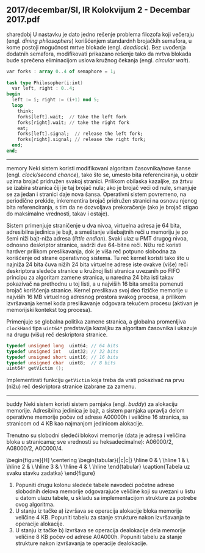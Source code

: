 2017/decembar/SI, IR Kolokvijum 2 - Decembar 2017.pdf
--------------------------------------------------------------------------------
sharedobj
U nastavku je dato jedno rešenje problema filozofa koji večeraju (engl. *dining philosophers*) korišćenjem standardnh brojačkih semafora, u kome postoji mogućnost mrtve blokade (engl. *deadlock*). Bez uvođenja dodatnih semafora, modifikovati prikazano rešenje tako da mrtva blokada bude sprečena eliminacijom uslova kružnog čekanja (engl. *circular wait*). 
```ada
var forks : array 0..4 of semaphore = 1; 
 
task type Philosopher(i:int) 
  var left, right : 0..4; 
begin 
  left := i; right := (i+1) mod 5; 
  loop 
    think; 
    forks[left].wait;  // take the left fork 
    forks[right].wait; // take the right fork 
    eat; 
    forks[left].signal;  // release the left fork; 
    forks[right].signal; // release the right fork; 
  end; 
end; 
``` 

--------------------------------------------------------------------------------
memory
Neki sistem koristi modifikovani algoritam časovnika/nove šanse (engl. *clock/second chance*), tako  što  se,  umesto  bita  referenciranja,  u  obzir  uzima  brojač  pridružen  svakoj  stranici. Prilikom obilaska kazaljke, za žrtvu se izabira stranica čiji je taj brojač nula; ako je brojač veći od  nule,  smanjuje  se  za  jedan  i  stranici  daje  nova  šansa.  Operativni  sistem  povremeno,  na  periodične  prekide,  inkrementira  brojač  pridružen  stranici  na  osnovu  njenog  bita referenciranja,  s  tim  da  ne  dozvoljava  prekoračenje  (ako  je  brojač  stigao  do  maksimalne vrednosti, takav i ostaje). 

Sistem primenjuje straničenje u dva nivoa, virtuelna adresa je 64 bita, adresibilna jedinica je bajt, a smeštanje višebajtnih reči u memoriju je po šemi niži bajt-niža  adresa  (*little endian*). Svaki ulaz  u  PMT  drugog  nivoa,  odnosno  deskriptor  stranice,  sadrži  dve  64-bitne reči. Nižu reč koristi hardver prilikom preslikavanja, dok je viša reč potpuno slobodna za korišćenje od strane operativnog sistema. Tu reč kernel koristi tako što u najniža 24 bita čuva nižih 24 bita virtuelne adrese iste ovakve (više) reči deskriptora sledeće stranice u kružnoj listi stranica uvezanih  po  FIFO  principu  za  algoritam  zamene  stranica,  u  naredna  24  bita  isti  takav  pokazivač na prethodnu u toj listi, a u najviših 16 bita smešta pomenuti brojač korišćenja stranice. Kernel preslikava svoj deo fizičke memorije u najviših 16 MB virtuelnog adresnog prostora svakog procesa, a prilikom izvršavanja kernel koda preslikavanje odgovara tekućem procesu (aktivan je memorijski kontekst tog procesa). 

Primenjuje  se  globalna  politika  zamene  stranica,  a  globalna  promenljiva  `clockHand`  tipa `uint64*` predstavlja kazaljku za algoritam časovnika i ukazuje na drugu (višu) reč deskriptora stranice.
```cpp
typedef unsigned long  uint64; // 64 bits 
typedef unsigned int   uint32; // 32 bits 
typedef unsigned short uint16; // 16 bits 
typedef unsigned char  uint8;  // 8 bits 
uint64* getVictim ();
```
Implementirati   funkciju   `getVictim` koja  treba  da  vrati  pokazivač  na  prvu  (nižu)  reč deskriptora stranice izabrane za zamenu. 

--------------------------------------------------------------------------------
buddy
Neki sistem koristi sistem parnjaka (engl. *buddy*) za alokaciju memorije. Adresibilna jedinica je bajt, a sistem parnjaka upravlja delom operativne memorije počev od adrese A00000h i veličine 16 stranica, sa stranicom od 4 KB kao najmanjom jedinicom alokacije. 

Trenutno su slobodni sledeći blokovi memorije (data je adresa i veličina bloka u stranicama; sve vrednosti su heksadecimalne): A06000/2, A08000/2, A0C000/4.

\begin{figure}[H]
\centering
\begin{tabular}{|c|c|}
\hline
0 & \\
\hline
1 & \\
\hline
2 & \\
\hline
3 & \\
\hline
4 & \\
\hline
\end{tabular}
\caption{Tabela uz svaku stavku zadatka}
\end{figure}

1. Popuniti   drugu   kolonu  sledeće  tabele  navodeći  početne  adrese  slobodnih  delova memorije odgovarajuće veličine koji su uvezani u listu u datom ulazu tabele, u skladu sa implementacijom strukture za potrebe ovog algoritma. 
2. U  stanju  iz  tačke  a)  izvršava se  operacija  alokacije  bloka  memorije  veličine  4 KB. Popuniti tabelu za stanje strukture nakon izvršavanja te operacije alokacije. 
3. U stanju iz tačke b) izvršava se operacija dealokacije dela memorije veličine 8 KB počev od  adrese  A0A000h.  Popuniti  tabelu  za  stanje  strukture nakon  izvršavanja  te  operacije  dealokacije. 
